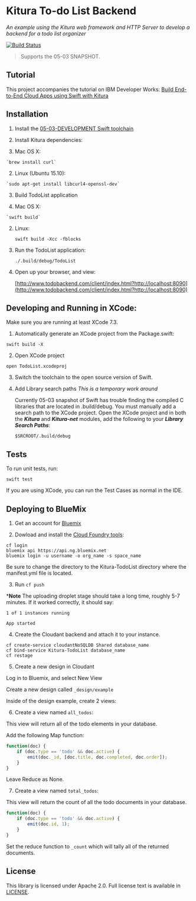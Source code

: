 # Kitura To-do List Backend

*An example using the Kitura web framework and HTTP Server to develop a backend for a todo list organizer*

[![Build Status](https://travis-ci.org/IBM-Swift/Kitura-TodoList.svg?branch=master)](https://travis-ci.org/IBM-Swift/Kitura-TodoList)

> Supports the 05-03 SNAPSHOT.

## Tutorial

This project accompanies the tutorial on IBM Developer Works: [Build End-to-End Cloud Apps using Swift with Kitura](https://developer.ibm.com/swift/2016/02/22/building-end-end-cloud-apps-using-swift-kitura/)

## Installation

1. Install the [05-03-DEVELOPMENT Swift toolchain](https://swift.org/download/) 

2. Install Kitura dependencies:

  1. Mac OS X: 
  
    `brew install curl`
  
  2. Linux (Ubuntu 15.10):
   
    `sudo apt-get install libcurl4-openssl-dev`

3. Build TodoList application

  1. Mac OS X: 
	
	`swift build`
	
  2. Linux:
  
    	`swift build -Xcc -fblocks`
	
4. Run the TodoList application:

	`./.build/debug/TodoList`
	
5. Open up your browser, and view: 

   [http://www.todobackend.com/client/index.html?http://localhost:8090](http://www.todobackend.com/client/index.html?http://localhost:8090)

## Developing and Running in XCode:

Make sure you are running at least XCode 7.3. 

1. Automatically generate an XCode project from the Package.swift:

  `swift build -X`

2. Open XCode project

  `open TodoList.xcodeproj`

3. Switch the toolchain to the open source version of Swift.

4. Add Library search paths *This is a temporary work around*

    Currently 05-03 snapshot of Swift has trouble finding the compiled C libraries that are located in .build/debug. You must manually add a search path to the XCode project. Open the XCode project and in both the ***Kitura*** and ***Kitura-net*** modules, add the following to your ***Library Search Paths***:
    
    `$SRCROOT/.build/debug`

## Tests

  To run unit tests, run:
  
  `swift test`
  
  If you are using XCode, you can run the Test Cases as normal in the IDE.

## Deploying to BlueMix

1. Get an account for [Bluemix](https://new-console.ng.bluemix.net/?direct=classic)

2. Dowload and install the [Cloud Foundry tools](https://new-console.ng.bluemix.net/docs/starters/install_cli.html):

```
cf login
bluemix api https://api.ng.bluemix.net
bluemix login -u username -o org_name -s space_name
```

Be sure to change the directory to the Kitura-TodoList directory where the manifest.yml file is located.

3. Run `cf push`

***Note** The uploading droplet stage should take a long time, roughly 5-7 minutes. If it worked correctly, it should say:

```
1 of 1 instances running 

App started
```

4. Create the Cloudant backend and attach it to your instance.

```
cf create-service cloudantNoSQLDB Shared database_name
cf bind-service Kitura-TodoList database_name
cf restage
```

5. Create a new design in Cloudant

Log in to Bluemix, and select New View

Create a new design called `_design/example`

Inside of the design example, create 2 views:

6. Create a view named `all_todos`:

This view will return all of the todo elements in your database.

Add the following Map function:

```javascript
function(doc) {
    if (doc.type == 'todo' && doc.active) {
        emit(doc._id, [doc.title, doc.completed, doc.order]);
    }
}
```

Leave Reduce as None.

7. Create a view named `total_todos`:

This view will return the count of all the todo documents in your database.

```javascript
function(doc) {
    if (doc.type == 'todo' && doc.active) {
        emit(doc.id, 1);
    }
}
```

Set the reduce function to `_count` which will tally all of the returned documents.



## License 

This library is licensed under Apache 2.0. Full license text is available in [LICENSE](LICENSE).
